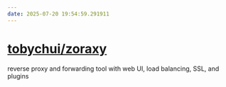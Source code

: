 ```yaml
---
date: 2025-07-20 19:54:59.291911
---
```


# [tobychui/zoraxy](https://github.com/tobychui/zoraxy)

reverse proxy and forwarding tool with web UI, load balancing, SSL, and plugins